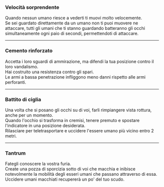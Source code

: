 ### Velocità sorprendente
Quando nessun umano riesce a vederti ti muovi molto velocemente.
<br>
Se sei guardato direttamente da un umano non ti puoi muovere ne attaccare, tutti gli umani che ti stanno guardando batteranno gli occhi simultaneamente ogni paio di secondi, permettendoti di attaccare.

---

### Cemento rinforzato
Accetta i loro sguardi di ammirazione, ma difendi la tua posizione contro il loro vandalismo.
<br>
Hai costruito una resistenza contro gli spari.
<br>
Le armi a bassa penetrazione infliggono meno danni rispetto alle armi perforanti.

---

### Battito di ciglia
Una volta che si posano gli occhi su di voi, farli rimpiangere vista rottura, anche per un momento.
<br>
Quando l'occhio si trasforma in cremisi, tenere premuto e spostare l'indicatore in una posizione desiderata.
<br>
Rilasciare per teletrasportare e uccidere l'essere umano più vicino entro 2 metri.

---

### Tantrum
Fategli conoscere la vostra furia.
<br>
Create una pozza di sporcizia sotto di voi che macchia e inibisce notevolmente la mobilità degli esseri umani che passano attraverso di essa.
<br>
Uccidere umani macchiati recupererà un po' del tuo scudo.
